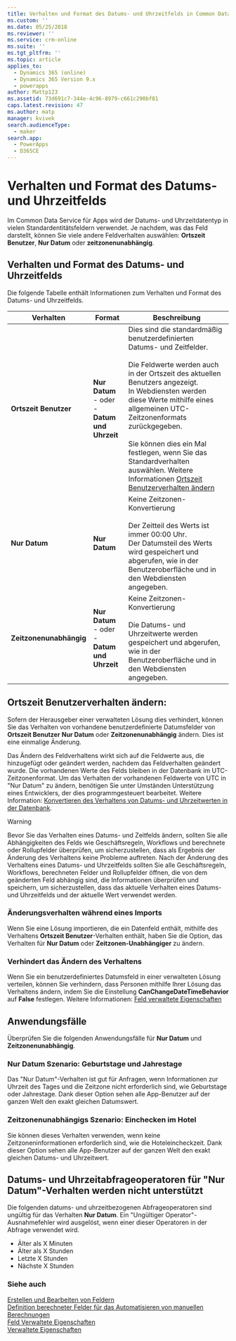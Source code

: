 ```yaml
---
title: Verhalten und Format des Datums- und Uhrzeitfelds in Common Data Service for PowerApps | MicrosoftDocs
ms.custom: ''
ms.date: 05/25/2018
ms.reviewer: ''
ms.service: crm-online
ms.suite: ''
ms.tgt_pltfrm: ''
ms.topic: article
applies_to:
  - Dynamics 365 (online)
  - Dynamics 365 Version 9.x
  - powerapps
author: Mattp123
ms.assetid: 73d691c7-344e-4c96-8979-c661c290bf81
caps.latest.revision: 47
ms.author: matp
manager: kvivek
search.audienceType:
  - maker
search.app:
  - PowerApps
  - D365CE
---
```

# <a name="behavior-and-format-of-the-date-and-time-field"></a>Verhalten und Format des Datums- und Uhrzeitfelds

Im Common Data Service für Apps wird der Datums- und Uhrzeitdatentyp in vielen Standardentitätsfeldern verwendet. Je nachdem, was das Feld darstellt, können Sie viele andere Feldverhalten auswählen: **Ortszeit Benutzer**, **Nur Datum** oder **zeitzonenunabhängig**.  
  
<a name="Behavior"></a>   

## <a name="date-and-time-field-behavior-and-format"></a>Verhalten und Format des Datums- und Uhrzeitfelds  

Die folgende Tabelle enthält Informationen zum Verhalten und Format des Datums- und Uhrzeitfelds.  
  
|Verhalten|Format|Beschreibung|  
|--------------|------------|-------------------------------|  
|**Ortszeit Benutzer** |**Nur Datum**<br />- oder -<br />**Datum und Uhrzeit**|Dies sind die standardmäßig benutzerdefinierten Datums- und Zeitfelder.<br /><br />Die Feldwerte werden auch in der Ortszeit des aktuellen Benutzers angezeigt.<br />In Webdiensten werden diese Werte mithilfe eines allgemeinen UTC-Zeitzonenformats zurückgegeben.<br /><br />Sie können dies ein Mal festlegen, wenn Sie das Standardverhalten auswählen. Weitere Informationen [Ortszeit Benutzerverhalten ändern](#change-user-local-behavior)|  
|**Nur Datum**|**Nur Datum**|Keine Zeitzonen-Konvertierung<br /><br />Der Zeitteil des Werts ist immer 00:00 Uhr.<br />Der Datumsteil des Werts wird gespeichert und abgerufen, wie in der Benutzeroberfläche und in den Webdiensten angegeben.|  
|**Zeitzonenunabhängig**|**Nur Datum**<br />- oder -<br />**Datum und Uhrzeit**|Keine Zeitzonen-Konvertierung<br /><br />Die Datums- und Uhrzeitwerte werden gespeichert und abgerufen, wie in der Benutzeroberfläche und in den Webdiensten angegeben.|  

## <a name="change-user-local-behavior"></a>Ortszeit Benutzerverhalten ändern:

Sofern der Herausgeber einer verwalteten Lösung dies verhindert, können Sie das Verhalten von vorhandene benutzerdefinierte Datumsfelder von **Ortszeit Benutzer** **Nur Datum** oder **Zeitzonenunabhängig** ändern. Dies ist eine einmalige Änderung.

Das Ändern des Feldverhaltens wirkt sich auf die Feldwerte aus, die hinzugefügt oder geändert werden, nachdem das Feldverhalten geändert wurde. Die vorhandenen Werte des Felds bleiben in der Datenbank im UTC-Zeitzonenformat. Um das Verhalten der vorhandenen Feldwerte von UTC in "Nur Datum" zu ändern, benötigen Sie unter Umständen Unterstützung eines Entwicklers, der dies programmgesteuert bearbeitet. Weitere Information: [Konvertieren des Verhaltens von Datums- und Uhrzeitwerten in der Datenbank](/dynamics365/customer-engagement/developer/behavior-format-date-time-attribute#convert-behavior-of-existing-date-and-time-values-in-the-database). 

> [!WARNING]
> Bevor Sie das Verhalten eines Datums- und Zeitfelds ändern, sollten Sie alle Abhängigkeiten des Felds wie Geschäftsregeln, Workflows und berechnete oder Rollupfelder überprüfen, um sicherzustellen, dass als Ergebnis der Änderung des Verhaltens keine Probleme auftreten. Nach der Änderung des Verhaltens eines Datums- und Uhrzeitfelds sollten Sie alle Geschäftsregeln, Workflows, berechneten Felder und Rollupfelder öffnen, die von dem geänderten Feld abhängig sind, die Informationen überprüfen und speichern, um sicherzustellen, dass das aktuelle Verhalten eines Datums- und Uhrzeitfelds und der aktuelle Wert verwendet werden. 

### <a name="change-behavior-during-a-solution-import"></a>Änderungsverhalten während eines Imports

Wenn Sie eine Lösung importieren, die ein Datenfeld enthält, mithilfe des Verhaltens **Ortszeit Benutzer**-Verhalten enthält, haben Sie die Option, das Verhalten für **Nur Datum** oder **Zeitzonen-Unabhängiger** zu ändern.  

### <a name="prevent-changing-behavior"></a>Verhindert das Ändern des Verhaltens

Wenn Sie ein benutzerdefiniertes Datumsfeld in einer verwalteten Lösung verteilen, können Sie verhindern, dass Personen mithilfe Ihrer Lösung das Verhaltens ändern, indem Sie die Einstellung **CanChangeDateTimeBehavior** auf **False** festlegen. Weitere Informationen: [Feld verwaltete Eigenschaften](set-managed-properties-metadata.md#field-managed-properties)
  
## <a name="use-cases"></a>Anwendungsfälle

Überprüfen Sie die folgenden Anwendungsfälle für **Nur Datum** und **Zeitzonenunabhängig**.

### <a name="date-only-scenario-birthdays-and-anniversaries"></a>Nur Datum Szenario: Geburtstage und Jahrestage

Das "Nur Datum"-Verhalten ist gut für Anfragen, wenn Informationen zur Uhrzeit des Tages und die Zeitzone nicht erforderlich sind, wie Geburtstage oder Jahrestage. Dank dieser Option sehen alle App-Benutzer auf der ganzen Welt den exakt gleichen Datumswert.  
  
### <a name="time-zone-independent-scenario-hotel-check-in"></a>Zeitzonenunabhängigs Szenario: Einchecken im Hotel

Sie können dieses Verhalten verwenden, wenn keine Zeitzoneninformationen erforderlich sind, wie die Hoteleincheckzeit. Dank dieser Option sehen alle App-Benutzer auf der ganzen Welt den exakt gleichen Datums- und Uhrzeitwert.  


## <a name="date-and-time-query-operators-not-supported-for-date-only-behavior"></a>Datums- und Uhrzeitabfrageoperatoren für "Nur Datum"-Verhalten werden nicht unterstützt  

Die folgenden datums- und uhrzeitbezogenen Abfrageoperatoren sind ungültig für das Verhalten **Nur Datum**. Ein "Ungültiger Operator"-Ausnahmefehler wird ausgelöst, wenn einer dieser Operatoren in der Abfrage verwendet wird.  
  
- Älter als X Minuten  
- Älter als X Stunden  
- Letzte X Stunden  
- Nächste X Stunden  

  
### <a name="see-also"></a>Siehe auch

[Erstellen und Bearbeiten von Feldern](create-edit-fields.md)<br />
[Definition berechneter Felder für das Automatisieren von manuellen Berechnungen](define-calculated-fields.md)<br />
[Feld Verwaltete Eigenschaften](set-managed-properties-metadata.md#field-managed-properties)<br />
[Verwaltete Eigenschaften](solutions-overview.md#managed-properties)

